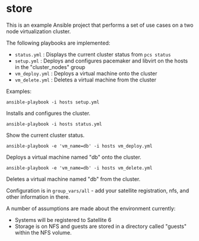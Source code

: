 # store

This is an example Ansible project that performs a set of use cases on a two node virtualization cluster.

The following playbooks are implemented:

* `status.yml` : Displays the current cluster status from `pcs status`
* `setup.yml` : Deploys and configures pacemaker and libvirt on the hosts in the "cluster_nodes" group
* `vm_deploy.yml` : Deploys a virtual machine onto the cluster
* `vm_delete.yml` : Deletes a virtual machine from the cluster

Examples:

`ansible-playbook -i hosts setup.yml`

Installs and configures the cluster.

`ansible-playbook -i hosts status.yml`

Show the current cluster status.

`ansible-playbook -e 'vm_name=db' -i hosts vm_deploy.yml`

Deploys a virtual machine named "db" onto the cluster.

`ansible-playbook -e 'vm_name=db' -i hosts vm_delete.yml`

Deletes a virtual machine named "db" from the cluster.

Configuration is in `group_vars/all` - add your satellite registration, nfs, and other information in there.

A number of assumptions are made about the environment currently:
* Systems will be registered to Satellite 6
* Storage is on NFS and guests are stored in a directory called "guests" within the NFS volume.
